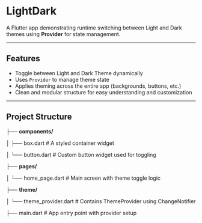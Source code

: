 # LightDark

A Flutter app demonstrating runtime switching between Light and Dark themes using **Provider** for state management.

---

##  Features

- Toggle between Light and Dark Theme dynamically  
- Uses `Provider` to manage theme state  
- Applies theming across the entire app (backgrounds, buttons, etc.)  
- Clean and modular structure for easy understanding and customization

---

##  Project Structure

├── **components/**

│ ├── box.dart # A styled container widget

│ └── button.dart # Custom button widget used for toggling

├── **pages/**

│ └── home_page.dart # Main screen with theme toggle logic

├── **theme/**

│ └── theme_provider.dart # Contains ThemeProvider using ChangeNotifier

├── main.dart # App entry point with provider setup
